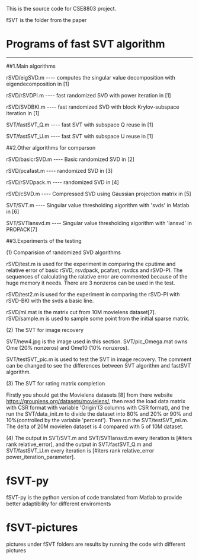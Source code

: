 This is the source code for CSE8803 project.



fSVT is the folder from the paper
# Programs of fast SVT algorithm
---

##1.Main algorithms

rSVD/eigSVD.m ---- computes the singular value decomposition with eigendecomposition in [1]

rSVD/rSVDPI.m ---- fast randomized SVD with power iteration in [1]

rSVD/SVDBKI.m ---- fast randomized SVD with block Krylov-subspace iteration in [1]

SVT/fastSVT_Q.m ---- fast SVT with subspace Q reuse in [1]

SVT/fastSVT_U.m ---- fast SVT with subspace U reuse in [1]

##2.Other algorithms for comparson

rSVD/basicrSVD.m ---- Basic randomized SVD in [2]

rSVD/pcafast.m ---- randomized SVD in [3]

rSVD/rSVDpack.m ---- randomized SVD in [4]

rSVD/cSVD.m ---- Compressed SVD using Gaussian projection matrix in [5]

SVT/SVT.m ---- Singular value thresholding algorithm with 'svds' in Matlab in [6]

SVT/SVTlansvd.m ---- Singular value thresholding algorithm with 'lansvd' in PROPACK[7]

##3.Experiments of the testing

(1) Comparision of randomized SVD algorithms

rSVD/test.m is used for the experiment in comparing the cputime and relative error of basic rSVD, rsvdpack, pcafast, rsvdcs and rSVD-PI. The sequences of calculating the ralative error are commented because of the huge memory it needs. There are 3 nonzeros can be used in the test.

rSVD/test2.m is used for the experiment in comparing the rSVD-PI with rSVD-BKI with the svds a basic line.

rSVD/ml.mat is the matrix cut from 10M movielens dataset[7]. rSVD/sample.m is used to sample some point from the initial sparse matrix.

(2) The SVT for image recovery

SVT/new4.jpg is the image used in this section. SVT/pic_Omega.mat owns Ome (20% nonzeros) and Ome10 (10% nonzeros). 

SVT/testSVT_pic.m is used to test the SVT in image recovery. The comment can be changed to see the differences between SVT algorithm and fastSVT algorithm.

(3) The SVT for rating matrix completion

Firstly you should get the Movielens datasets [8] from there website https://grouplens.org/datasets/movielens/, then read the load data matrix with CSR format with variable 'Origin'(3 columns with CSR format), and the run the SVT/data_init.m to divide the dataset into 80% and 20% or 90% and 10%(controlled by the variable 'percent'). Then run the SVT/testSVT_ml.m. The delta of 20M movielen dataset is 4 compared with 5 of 10M dataset.

(4) The output in SVT/SVT.m and SVT/SVTlansvd.m every iteration is [#iters rank relative_error], and the output in SVT/fastSVT_Q.m and SVT/fastSVT_U.m every iteration is [#iters rank relative_error power_iteration_parameter].


# fSVT-py
fSVT-py is the python version of code translated from Matlab to provide better adaptibility for different enviroments

# fSVT-pictures
pictures under fSVT folders are results by running the code with different pictures